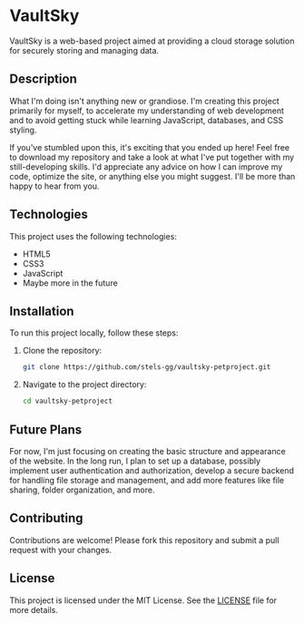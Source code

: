 # VaultSky

VaultSky is a web-based project aimed at providing a cloud storage solution for securely storing and managing data.

## Description

What I'm doing isn't anything new or grandiose. I'm creating this project primarily for myself, to accelerate my understanding of web development and to avoid getting stuck while learning JavaScript, databases, and CSS styling.

If you've stumbled upon this, it's exciting that you ended up here! Feel free to download my repository and take a look at what I've put together with my still-developing skills. I'd appreciate any advice on how I can improve my code, optimize the site, or anything else you might suggest. I'll be more than happy to hear from you.

## Technologies

This project uses the following technologies:

- HTML5
- CSS3
- JavaScript
- Maybe more in the future

## Installation

To run this project locally, follow these steps:

1. Clone the repository:
   ```bash
   git clone https://github.com/stels-gg/vaultsky-petproject.git
   ```

2. Navigate to the project directory:

    ```bash
    cd vaultsky-petproject
    ```

## Future Plans

For now, I'm just focusing on creating the basic structure and appearance of the website. In the long run, I plan to set up a database, possibly implement user authentication and authorization, develop a secure backend for handling file storage and management, and add more features like file sharing, folder organization, and more.

## Contributing

Contributions are welcome! Please fork this repository and submit a pull request with your changes.

## License

This project is licensed under the MIT License. See the [LICENSE](LICENSE.txt) file for more details.